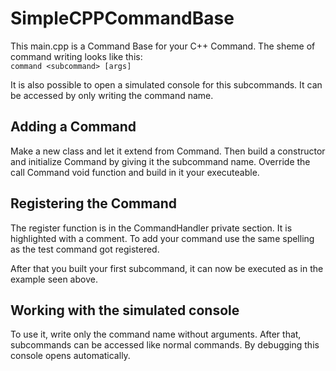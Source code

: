 SimpleCPPCommandBase
====================

This main.cpp is a Command Base for your C++ Command. The sheme of command writing looks like this:<br>
``command <subcommand> [args]``

It is also possible to open a simulated console for this subcommands. It can be accessed by only writing the command name.


Adding a Command
----------------
Make a new class and let it extend from Command. Then build a constructor and initialize Command by giving it the subcommand name.
Override the call Command void function and build in it your executeable.

Registering the Command
---------------------
The register function is in the CommandHandler private section. It is highlighted with a comment.
To add your command use the same spelling as the test command got registered.

After that you built your first subcommand, it can now be executed as in the example seen above.

Working with the simulated console
----------------------------
To use it, write only the command name without arguments. After that, subcommands can be accessed like normal commands.
By debugging this console opens automatically.
